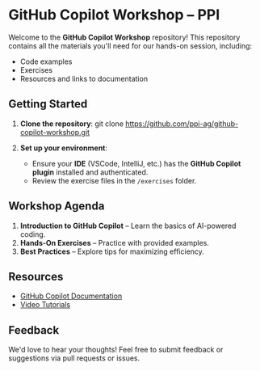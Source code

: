 # GitHub Copilot Workshop – PPI

Welcome to the **GitHub Copilot Workshop** repository! This repository contains all the materials you'll need for our hands-on session, including:
- Code examples
- Exercises
- Resources and links to documentation

## Getting Started

1. **Clone the repository**:
   git clone https://github.com/ppi-ag/github-copilot-workshop.git

2. **Set up your environment**:
   - Ensure your **IDE** (VSCode, IntelliJ, etc.) has the **GitHub Copilot plugin** installed and authenticated.
   - Review the exercise files in the `/exercises` folder.

## Workshop Agenda

1. **Introduction to GitHub Copilot** – Learn the basics of AI-powered coding.
2. **Hands-On Exercises** – Practice with provided examples.
3. **Best Practices** – Explore tips for maximizing efficiency.

## Resources

- [GitHub Copilot Documentation](https://docs.github.com/en/copilot)
- [Video Tutorials](https://www.youtube.com/results?search_query=github+copilot+tutorial)

## Feedback

We'd love to hear your thoughts! Feel free to submit feedback or suggestions via pull requests or issues.
